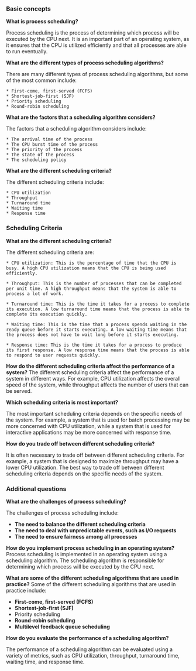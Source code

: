 ### Basic concepts

**What is process scheduling?**

Process scheduling is the process of determining which process will be executed by the CPU next. It is an important part of an operating system, as it ensures that the CPU is utilized efficiently and that all processes are able to run eventually.

**What are the different types of process scheduling algorithms?**

There are many different types of process scheduling algorithms, but some of the most common include:

```
* First-come, first-served (FCFS)
* Shortest-job-first (SJF)
* Priority scheduling
* Round-robin scheduling
```

**What are the factors that a scheduling algorithm considers?**

The factors that a scheduling algorithm considers include:

```
* The arrival time of the process
* The CPU burst time of the process
* The priority of the process
* The state of the process
* The scheduling policy
```

**What are the different scheduling criteria?**

The different scheduling criteria include:

```
* CPU utilization
* Throughput
* Turnaround time
* Waiting time
* Response time
```

### Scheduling Criteria

**What are the different scheduling criteria?**

The different scheduling criteria are:

```
* CPU utilization: This is the percentage of time that the CPU is busy. A high CPU utilization means that the CPU is being used efficiently.

* Throughput: This is the number of processes that can be completed per unit time. A high throughput means that the system is able to process a lot of work.

* Turnaround time: This is the time it takes for a process to complete its execution. A low turnaround time means that the process is able to complete its execution quickly.

* Waiting time: This is the time that a process spends waiting in the ready queue before it starts executing. A low waiting time means that the process does not have to wait long before it starts executing.

* Response time: This is the time it takes for a process to produce its first response. A low response time means that the process is able to respond to user requests quickly.
```

**How do the different scheduling criteria affect the performance of a system?**
The different scheduling criteria affect the performance of a system in different ways. For example, CPU utilization affects the overall speed of the system, while throughput affects the number of users that can be served.

**Which scheduling criteria is most important?**

The most important scheduling criteria depends on the specific needs of the system. For example, a system that is used for batch processing may be more concerned with CPU utilization, while a system that is used for interactive applications may be more concerned with response time.

**How do you trade off between different scheduling criteria?**

It is often necessary to trade off between different scheduling criteria. For example, a system that is designed to maximize throughput may have a lower CPU utilization. The best way to trade off between different scheduling criteria depends on the specific needs of the system.

### Additional questions

**What are the challenges of process scheduling?**

The challenges of process scheduling include:

* **The need to balance the different scheduling criteria**
* **The need to deal with unpredictable events, such as I/O requests**
* **The need to ensure fairness among all processes**

**How do you implement process scheduling in an operating system?**
Process scheduling is implemented in an operating system using a scheduling algorithm. The scheduling algorithm is responsible for determining which process will be executed by the CPU next.

**What are some of the different scheduling algorithms that are used in practice?**
Some of the different scheduling algorithms that are used in practice include:

* **First-come, first-served (FCFS)**
* **Shortest-job-first (SJF)**
 * Priority scheduling
* **Round-robin scheduling**
* **Multilevel feedback queue scheduling**

**How do you evaluate the performance of a scheduling algorithm?**

The performance of a scheduling algorithm can be evaluated using a variety of metrics, such as CPU utilization, throughput, turnaround time, waiting time, and response time.